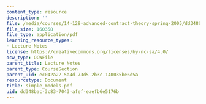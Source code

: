 ```yaml
---
content_type: resource
description: ''
file: /media/courses/14-129-advanced-contract-theory-spring-2005/dd348bac3c837043afefeaefb6e5176b_simple_models.pdf
file_size: 160358
file_type: application/pdf
learning_resource_types:
- Lecture Notes
license: https://creativecommons.org/licenses/by-nc-sa/4.0/
ocw_type: OCWFile
parent_title: Lecture Notes
parent_type: CourseSection
parent_uid: ec042a22-5a4d-73d5-2b3c-140035be6d5a
resourcetype: Document
title: simple_models.pdf
uid: dd348bac-3c83-7043-afef-eaefb6e5176b
---
```

